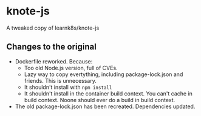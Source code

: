 # knote-js
A tweaked copy of learnk8s/knote-js

## Changes to the original

- Dockerfile reworked. Because:
  - Too old Node.js version, full of CVEs.
  - Lazy way to copy evertything, including package-lock.json and friends. This is unnecessary.
  - It shouldn't install with `npm install`
  - It shouldn't install in the container build context. You can't cache in build context.
    Noone should ever do a build in build context.
- The old package-lock.json has been recreated. Dependencies updated.
